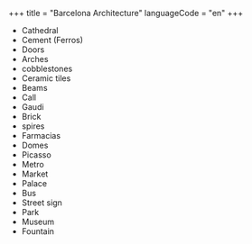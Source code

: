 +++
title = "Barcelona Architecture"
languageCode = "en"
+++

  - Cathedral
  - Cement (Ferros)
  - Doors
  - Arches
  - cobblestones
  - Ceramic tiles
  - Beams
  - Call
  - Gaudi
  - Brick
  - spires
  - Farmacias
  - Domes
  - Picasso
  - Metro
  - Market
  - Palace
  - Bus
  - Street sign
  - Park
  - Museum
  - Fountain
